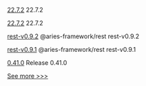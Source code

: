 
[22.7.2](https://github.com/hyperledger/besu/releases/tag/22.7.2) 22.7.2

[22.7.2](https://github.com/hyperledger/besu-docs/releases/tag/22.7.2) 22.7.2

[rest-v0.9.2](https://github.com/hyperledger/aries-framework-javascript-ext/releases/tag/rest-v0.9.2) @aries-framework/rest rest-v0.9.2

[rest-v0.9.1](https://github.com/hyperledger/aries-framework-javascript-ext/releases/tag/rest-v0.9.1) @aries-framework/rest rest-v0.9.1

[0.41.0](https://github.com/hyperledger/aries-vcx/releases/tag/0.41.0) Release 0.41.0


[See more >>>](https://start-here.hyperledger.org/releases)
